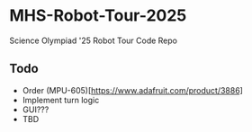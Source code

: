 # MHS-Robot-Tour-2025
Science Olympiad '25 Robot Tour Code Repo
## Todo
- Order (MPU-605)[https://www.adafruit.com/product/3886]
- Implement turn logic
- GUI???
- TBD
